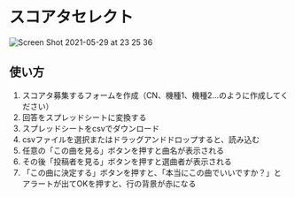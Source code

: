 # スコアタセレクト
![Screen Shot 2021-05-29 at 23 25 36](https://user-images.githubusercontent.com/9450675/120075553-bc55a680-c0dc-11eb-9021-178ad6b642ff.png)

## 使い方

1. スコアタ募集するフォームを作成（CN、機種1、機種2...のように作成してください）
2. 回答をスプレッドシートに変換する
3. スプレッドシートをcsvでダウンロード
4. csvファイルを選択またはドラッグアンドドロップすると、読み込む
5. 任意の「この曲を見る」ボタンを押すと曲名が表示される
6. その後「投稿者を見る」ボタンを押すと選曲者が表示される
7. 「この曲に決定する」ボタンを押すと、「本当にこの曲でいいですか？」とアラートが出てOKを押すと、行の背景が赤になる
